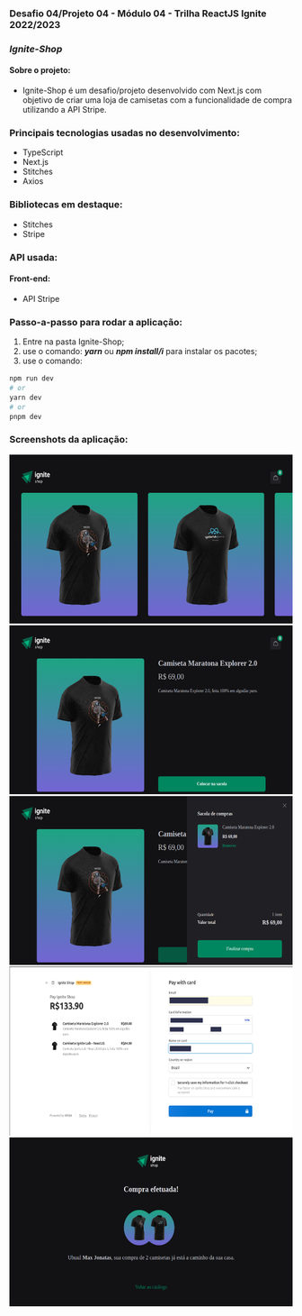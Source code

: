 ### Desafio 04/Projeto 04 - Módulo 04 - Trilha ReactJS Ignite 2022/2023
### ***Ignite-Shop***
#### Sobre o projeto:
 * Ignite-Shop é um desafio/projeto desenvolvido com Next.js com objetivo de criar uma loja de camisetas com a funcionalidade de compra utilizando a API Stripe.

### Principais tecnologias usadas no desenvolvimento:

* TypeScript
* Next.js
* Stitches
* Axios

### Bibliotecas em destaque:

* Stitches
* Stripe

### API usada:
#### Front-end:
* API Stripe

### Passo-a-passo para rodar a aplicação:

1. Entre na pasta Ignite-Shop;
2. use o comando: ***yarn*** ou ***npm install/i*** para instalar os pacotes;
3. use o comando:

```bash
npm run dev
# or
yarn dev
# or
pnpm dev
```

### Screenshots da aplicação:

<img src="./assets/ignite-shop-home2.png" alt="" title="page-home" width="600px" height="300"/>
<img src="./assets/ignite-shop-product.png" alt="" title="page-product" width="600px" height="300" />
<img src="./assets/ignite-shop-menu-drawer.png" alt="" title="menu-drawer" width="600px" height="300" />
<img src="./assets/ignite-shop-checkout2.png" alt="" title="chechout-stripe" width="600px" height="300" />
<img src="./assets/ignite-shop-success.png" alt="" title="page-success" width="600px" height="300" />